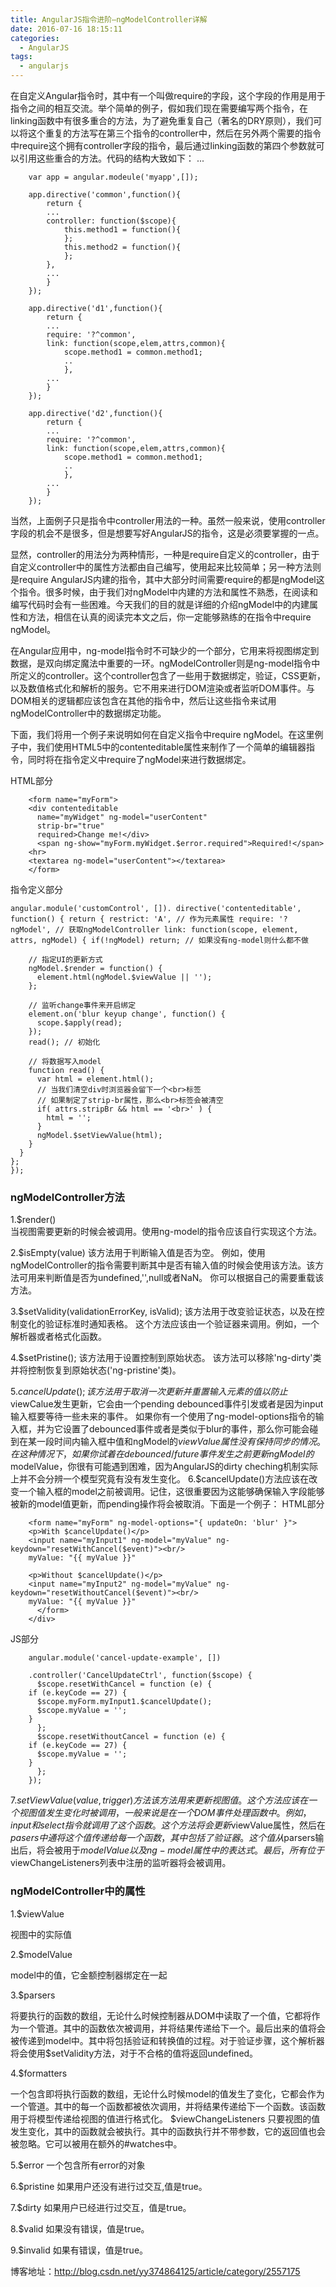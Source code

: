 ```yaml
---
title: AngularJS指令进阶–ngModelController详解
date: 2016-07-16 18:15:11
categories: 
  - AngularJS
tags: 
  - angularjs
---
```


在自定义Angular指令时，其中有一个叫做require的字段，这个字段的作用是用于指令之间的相互交流。举个简单的例子，假如我们现在需要编写两个指令，在linking函数中有很多重合的方法，为了避免重复自己（著名的DRY原则），我们可以将这个重复的方法写在第三个指令的controller中，然后在另外两个需要的指令中require这个拥有controller字段的指令，最后通过linking函数的第四个参数就可以引用这些重合的方法。代码的结构大致如下：
...
<!-- more -->

```code
    var app = angular.modeule('myapp',[]);

    app.directive('common',function(){
        return {
        ...
        controller: function($scope){
            this.method1 = function(){
            };
            this.method2 = function(){
            };
        },
        ...
        }
    });

    app.directive('d1',function(){
        return {
        ...
        require: '?^common',
        link: function(scope,elem,attrs,common){
            scope.method1 = common.method1;
            ..
            },
        ...
        }
    });

    app.directive('d2',function(){
        return {
        ...
        require: '?^common',
        link: function(scope,elem,attrs,common){
            scope.method1 = common.method1;
            ..
            },
        ...
        }
    });
```

当然，上面例子只是指令中controller用法的一种。虽然一般来说，使用controller字段的机会不是很多，但是想要写好AngularJS的指令，这是必须要掌握的一点。

显然，controller的用法分为两种情形，一种是require自定义的controller，由于自定义controller中的属性方法都由自己编写，使用起来比较简单；另一种方法则是require AngularJS内建的指令，其中大部分时间需要require的都是ngModel这个指令。很多时候，由于我们对ngModel中内建的方法和属性不熟悉，在阅读和编写代码时会有一些困难。今天我们的目的就是详细的介绍ngModel中的内建属性和方法，相信在认真的阅读完本文之后，你一定能够熟练的在指令中require ngModel。

在Angular应用中，ng-model指令时不可缺少的一个部分，它用来将视图绑定到数据，是双向绑定魔法中重要的一环。ngModelController则是ng-model指令中所定义的controller。这个controller包含了一些用于数据绑定，验证，CSS更新，以及数值格式化和解析的服务。它不用来进行DOM渲染或者监听DOM事件。与DOM相关的逻辑都应该包含在其他的指令中，然后让这些指令来试用ngModelController中的数据绑定功能。

下面，我们将用一个例子来说明如何在自定义指令中require ngModel。在这里例子中，我们使用HTML5中的contenteditable属性来制作了一个简单的编辑器指令，同时将在指令定义中require了ngModel来进行数据绑定。

HTML部分

```code
    <form name="myForm">
    <div contenteditable
      name="myWidget" ng-model="userContent"
      strip-br="true"
      required>Change me!</div>
      <span ng-show="myForm.myWidget.$error.required">Required!</span>
    <hr>
    <textarea ng-model="userContent"></textarea>
    </form>
```

指令定义部分

```code
angular.module('customControl', []). directive('contenteditable', function() { return { restrict: 'A', // 作为元素属性 require: '?ngModel', // 获取ngModelController link: function(scope, element, attrs, ngModel) { if(!ngModel) return; // 如果没有ng-model则什么都不做

    // 指定UI的更新方式
    ngModel.$render = function() {
      element.html(ngModel.$viewValue || '');
    };

    // 监听change事件来开启绑定
    element.on('blur keyup change', function() {
      scope.$apply(read);
    });
    read(); // 初始化

    // 将数据写入model
    function read() {
      var html = element.html();
      // 当我们清空div时浏览器会留下一个<br>标签
      // 如果制定了strip-br属性，那么<br>标签会被清空
      if( attrs.stripBr && html == '<br>' ) {
        html = '';
      }
      ngModel.$setViewValue(html);
    }
  }
};
});
```

### ngModelController方法

1.$render()  
当视图需要更新的时候会被调用。使用ng-model的指令应该自行实现这个方法。

2.$isEmpty(value)
该方法用于判断输入值是否为空。
例如，使用ngModelController的指令需要判断其中是否有输入值的时候会使用该方法。该方法可用来判断值是否为undefined,'',null或者NaN。
你可以根据自己的需要重载该方法。

3.$setValidity(validationErrorKey, isValid);
该方法用于改变验证状态，以及在控制变化的验证标准时通知表格。 
这个方法应该由一个验证器来调用。例如，一个解析器或者格式化函数。

4.$setPristine();
该方法用于设置控制到原始状态。 
该方法可以移除'ng-dirty'类并将控制恢复到原始状态('ng-pristine'类)。

5.$cancelUpdate();
该方法用于取消一次更新并重置输入元素的值以防止$viewCalue发生更新，它会由一个pending debounced事件引发或者是因为input输入框要等待一些未来的事件。
如果你有一个使用了ng-model-options指令的输入框，并为它设置了debounced事件或者是类似于blur的事件，那么你可能会碰到在某一段时间内输入框中值和ngModel的$viewValue属性没有保持同步的情况。 
在这种情况下，如果你试着在debounced/future事件发生之前更新ngModel的$modelValue，你很有可能遇到困难，因为AngularJS的dirty cheching机制实际上并不会分辨一个模型究竟有没有发生变化。
6.$cancelUpdate()方法应该在改变一个输入框的model之前被调用。记住，这很重要因为这能够确保输入字段能够被新的model值更新，而pending操作将会被取消。下面是一个例子：
HTML部分

```code
    <form name="myForm" ng-model-options="{ updateOn: 'blur' }">
    <p>With $cancelUpdate()</p>
    <input name="myInput1" ng-model="myValue" ng-keydown="resetWithCancel($event)"><br/>
    myValue: "{{ myValue }}"

    <p>Without $cancelUpdate()</p>
    <input name="myInput2" ng-model="myValue" ng-keydown="resetWithoutCancel($event)"><br/>
    myValue: "{{ myValue }}"
      </form>
    </div>  
```

JS部分

```code
    angular.module('cancel-update-example', [])

    .controller('CancelUpdateCtrl', function($scope) {
      $scope.resetWithCancel = function (e) {
    if (e.keyCode == 27) {
      $scope.myForm.myInput1.$cancelUpdate();
      $scope.myValue = '';
    }
      };
      $scope.resetWithoutCancel = function (e) {
    if (e.keyCode == 27) {
      $scope.myValue = '';
    }
      };
    });  
```

7.$setViewValue(value, trigger)方法
该方法用来更新视图值。这个方法应该在一个视图值发生变化时被调用，一般来说是在一个DOM事件处理函数中。例如，input和select指令就调用了这个函数。 
这个方法将会更新$viewValue属性，然后在$pasers中通将这个值传递给每一个函数，其中包括了验证器。这个值从$parsers输出后，将会被用于$modelValue以及ng-model属性中的表达式。 
最后，所有位于$viewChangeListeners列表中注册的监听器将会被调用。

### ngModelController中的属性

1.$viewValue

视图中的实际值

2.$modelValue

model中的值，它金额控制器绑定在一起

3.$parsers

将要执行的函数的数组，无论什么时候控制器从DOM中读取了一个值，它都将作为一个管道。其中的函数依次被调用，并将结果传递给下一个。最后出来的值将会被传递到model中。其中将包括验证和转换值的过程。对于验证步骤，这个解析器将会使用$setValidity方法，对于不合格的值将返回undefined。

4.$formatters

一个包含即将执行函数的数组，无论什么时候model的值发生了变化，它都会作为一个管道。其中的每一个函数都被依次调用，并将结果传递给下一个函数。该函数用于将模型传递给视图的值进行格式化。
$viewChangeListeners
只要视图的值发生变化，其中的函数就会被执行。其中的函数执行并不带参数，它的返回值也会被忽略。它可以被用在额外的#watches中。

5.$error
一个包含所有error的对象

6.$pristine
如果用户还没有进行过交互,值是true。

7.$dirty
如果用户已经进行过交互，值是true。

8.$valid
如果没有错误，值是true。

9.$invalid
如果有错误，值是true。

博客地址：http://blog.csdn.net/yy374864125/article/category/2557175